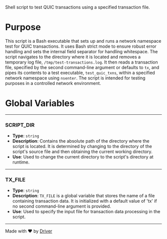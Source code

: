 <!--------------------------------------------------------------------------------->
<!-- IMPORTANT: This file is auto-generated by Driver (https://driver.ai). -------->
<!-- Manual edits may be overwritten on future commits. --------------------------->
<!--------------------------------------------------------------------------------->

Shell script to test QUIC transactions using a specified transaction file.

# Purpose
This script is a Bash executable that sets up and runs a network namespace test for QUIC transactions. It uses Bash strict mode to ensure robust error handling and sets the internal field separator for handling whitespace. The script navigates to the directory where it is located and removes a temporary log file, `/tmp/test-transactions.log`. It then reads a transaction file, specified by the second command-line argument or defaults to `tx`, and pipes its contents to a test executable, `test_quic_txns`, within a specified network namespace using `nsenter`. The script is intended for testing purposes in a controlled network environment.
# Global Variables

---
### SCRIPT\_DIR
- **Type**: `string`
- **Description**: Contains the absolute path of the directory where the script is located. It is determined by changing to the directory of the script's source file and then obtaining the current working directory.
- **Use**: Used to change the current directory to the script's directory at runtime.


---
### TX\_FILE
- **Type**: ``string``
- **Description**: `TX_FILE` is a global variable that stores the name of a file containing transaction data. It is initialized with a default value of 'tx' if no second command-line argument is provided.
- **Use**: Used to specify the input file for transaction data processing in the script.



---
Made with ❤️ by [Driver](https://www.driver.ai/)